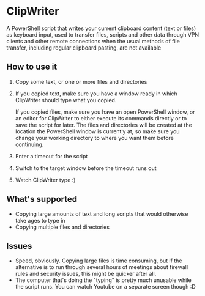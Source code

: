 # ClipWriter
A PowerShell script that writes your current clipboard content (text or files) as keyboard input, used to transfer files, scripts and other data through VPN clients and other remote connections when the usual methods of file transfer, including regular clipboard pasting, are not available

## How to use it
1. Copy some text, or one or more files and directories
2. If you copied text, make sure you have a window ready in which ClipWriter should type what you copied.

   If you copied files, make sure you have an open PowerShell window, or an editor for ClipWriter to either execute its commands directly or to save the script for later. The files and directories will be created at the location the PowerShell window is currently at, so make sure you change your working directory to where you want them before continuing.
3. Enter a timeout for the script
4. Switch to the target window before the timeout runs out
5. Watch ClipWriter type :)

## What's supported
* Copying large amounts of text and long scripts that would otherwise take ages to type in
* Copying multiple files and directories

## Issues
* Speed, obviously. Copying large files is time consuming, but if the alternative is to run through several hours of meetings about firewall rules and security issues, this might be quicker after all.
* The computer that's doing the "typing" is pretty much unusable while the script runs. You can watch Youtube on a separate screen though :D
